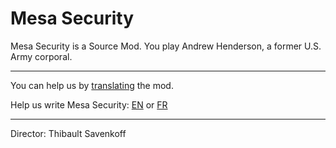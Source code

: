 # Mesa Security
Mesa Security is a Source Mod. You play Andrew Henderson, a former U.S. Army corporal.

***

You can help us by [translating](https://crwd.in/mesa-security) the mod.

Help us write Mesa Security: [EN] or [FR]

***

Director: Thibault Savenkoff

[EN]: https://forms.gle/5Fru3n9HPX1QC8PHA
[FR]: https://forms.gle/1k32ATVoT3njMkwA7
